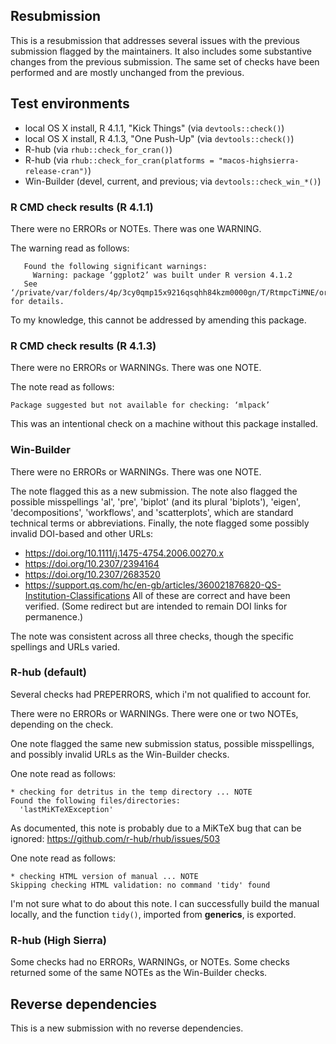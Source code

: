 
## Resubmission

This is a resubmission that addresses several issues with the previous submission flagged by the maintainers.
It also includes some substantive changes from the previous submission. The same set of checks have been performed and are mostly unchanged from the previous.

## Test environments

* local OS X install, R 4.1.1, "Kick Things" (via `devtools::check()`)
* local OS X install, R 4.1.3, "One Push-Up" (via `devtools::check()`)
* R-hub (via `rhub::check_for_cran()`)
* R-hub (via `rhub::check_for_cran(platforms = "macos-highsierra-release-cran")`)
* Win-Builder (devel, current, and previous; via `devtools::check_win_*()`)

### R CMD check results (R 4.1.1)

There were no ERRORs or NOTEs. There was one WARNING.

The warning read as follows:
```
   Found the following significant warnings:
     Warning: package ‘ggplot2’ was built under R version 4.1.2
   See ‘/private/var/folders/4p/3cy0qmp15x9216qsqhh84kzm0000gn/T/RtmpcTiMNE/ordr.Rcheck/00install.out’ for details.
```
To my knowledge, this cannot be addressed by amending this package.

### R CMD check results (R 4.1.3)

There were no ERRORs or WARNINGs. There was one NOTE.

The note read as follows:
```
Package suggested but not available for checking: ‘mlpack’
```
This was an intentional check on a machine without this package installed.

### Win-Builder

There were no ERRORs or WARNINGs. There was one NOTE.

The note flagged this as a new submission.
The note also flagged the possible misspellings 'al', 'pre', 'biplot' (and its plural 'biplots'), 'eigen', 'decompositions', 'workflows', and 'scatterplots', which are standard technical terms or abbreviations.
Finally, the note flagged some possibly invalid DOI-based and other URLs:
* <https://doi.org/10.1111/j.1475-4754.2006.00270.x>
* <https://doi.org/10.2307/2394164>
* <https://doi.org/10.2307/2683520>
* <https://support.qs.com/hc/en-gb/articles/360021876820-QS-Institution-Classifications>
All of these are correct and have been verified. (Some redirect but are intended to remain DOI links for permanence.)

The note was consistent across all three checks, though the specific spellings and URLs varied.

### R-hub (default)

Several checks had PREPERRORS, which i'm not qualified to account for.

There were no ERRORs or WARNINGs. There were one or two NOTEs, depending on the check.

One note flagged the same new submission status, possible misspellings, and possibly invalid URLs as the Win-Builder checks.

One note read as follows:
```
* checking for detritus in the temp directory ... NOTE
Found the following files/directories:
  'lastMiKTeXException'
```
As documented, this note is probably due to a MiKTeX bug that can be ignored:
<https://github.com/r-hub/rhub/issues/503>

One note read as follows:
```
* checking HTML version of manual ... NOTE
Skipping checking HTML validation: no command 'tidy' found
```
I'm not sure what to do about this note. I can successfully build the manual locally, and the function `tidy()`, imported from **generics**, is exported.

### R-hub (High Sierra)

Some checks had no ERRORs, WARNINGs, or NOTEs.
Some checks returned some of the same NOTEs as the Win-Builder checks.

## Reverse dependencies

This is a new submission with no reverse dependencies.

